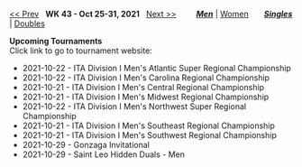 [<< Prev](men_singles_2142.md) &nbsp; **WK 43 - Oct 25-31, 2021** &nbsp; [Next >>](men_singles_2144.md) &nbsp;&nbsp;&nbsp;&nbsp;&nbsp;&nbsp;&nbsp; [***Men***](./men_singles_2143.md) &#124; [Women](./women_singles_2143.md) &nbsp;&nbsp;&nbsp;&nbsp;&nbsp; [***Singles***](./men_singles_2143.md) &#124; [Doubles](./men_doubles_2143.md)

**Upcoming Tournaments**  
Click link to go to tournament website:  
- 2021-10-22 - ITA Division I Men's Atlantic Super Regional Championship  
- 2021-10-22 - ITA Division I Men's Carolina Regional Championship  
- 2021-10-21 - ITA Division I Men's Central Regional Championship  
- 2021-10-21 - ITA Division I Men's Midwest Regional Championship  
- 2021-10-22 - ITA Division I Men's Northwest Super Regional Championship  
- 2021-10-21 - ITA Division I Men's Southeast Regional Championship  
- 2021-10-21 - ITA Division I Men's Southwest Regional Championship  
- 2021-10-29 - Gonzaga Invitational  
- 2021-10-29 - Saint Leo Hidden Duals - Men  